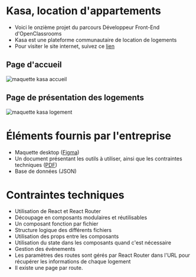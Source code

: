 # Kasa, location d'appartements
- Voici le onzième projet du parcours Développeur Front-End d'OpenClassrooms
- Kasa est une plateforme communautaire de location de logements
- Pour visiter le site internet, suivez ce [lien](https://jeireme.github.io/JeremiePiard_11_12082022)

## Page d'accueil 
![maquette kasa accueil](https://i.ibb.co/d4R7RyY/kasa-1-screen.jpg)

## Page de présentation des logements
![maquette kasa logement](https://i.ibb.co/Xz11pKf/kasa-2-screen.jpg)

# Éléments fournis par l'entreprise
- Maquette desktop ([Figma](https://www.figma.com/file/bAnXDNqRKCRRP8mY2gcb5p/UI-Design-Kasa-FR?node-id=4%3A1))
- Un document présentant les outils à utiliser, ainsi que les contraintes techniques ([PDF](https://course.oc-static.com/projects/Front-End+V2/P9+React+1/Coding+guidelines+Kasa+FR.pdf))
- Base de données (JSON)

# Contraintes techniques
- Utilisation de React et React Router
- Découpage en composants modulaires et réutilisables
- Un composant fonction par fichier
- Structure logique des différents fichiers
- Utilisation des props entre les composants
- Utilisation du state dans les composants quand c'est nécessaire
- Gestion des événements
- Les paramètres des routes sont gérés par React Router dans l'URL
pour récupérer les informations de chaque logement
- Il existe une page par route.

